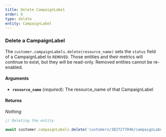 ```yaml
---
title: Delete CampaignLabel
order: 6
type: delete
entity: CampaignLabel
---
```


### Delete a CampaignLabel

The `customer.campaignLabels.delete(resource_name)` sets the `status` field of a CampaignLabel to `REMOVED`. Those entities and their metrics will continue to exist, but they will be read-only. Removed entities cannot be re-enabled.

#### Arguments

- **`resource_name`** (_required_): The resource_name of that CampaignLabel

#### Returns

_Nothing_

```javascript
// Deleting the entity

await customer.campaignLabels.delete('customers/3827277046/campaignLabels/729914321~898377018')
```
